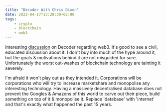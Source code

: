 ```yaml
---
title: "Decoder With Chris Dixon"
date: 2022-04-17T13:28:30+02:00
tags:
    - crypto
    - blockchain
    - web3
---
```




Interesting [discussion](https://www.theverge.com/23020727/decoder-chris-dixon-web3-crypto-a16z-vc-silicon-valley-investing-podcast-interview) on Decoder regarding web3. It's good to see a civil, educated discussion about it. I don't buy into much of the hype around it, but the goals & motivations behind it are not misguided for sure. Unfortunately the worst out-washes of blockchain technology are tainting it severely.

I'm afraid it won't play out as they intended it. Corporations will be corporations who will try to increase marketshare and monopolise any interesting technology. Having a massively decentralised database does not prevent the Googles & Amazons of this world to carve out their piece, build something on top of it & monopolise it. Replace 'database' with 'internet' and that's exactly what happened the past 15 years.
